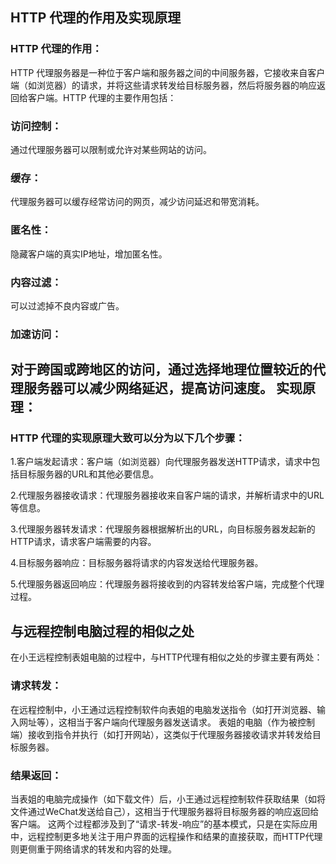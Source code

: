HTTP 代理的作用及实现原理
---

### HTTP 代理的作用：

HTTP 代理服务器是一种位于客户端和服务器之间的中间服务器，它接收来自客户端（如浏览器）的请求，并将这些请求转发给目标服务器，然后将服务器的响应返回给客户端。HTTP 代理的主要作用包括：

### 访问控制：
通过代理服务器可以限制或允许对某些网站的访问。
### 缓存：
代理服务器可以缓存经常访问的网页，减少访问延迟和带宽消耗。
### 匿名性：
隐藏客户端的真实IP地址，增加匿名性。
### 内容过滤：
可以过滤掉不良内容或广告。
### 加速访问：
对于跨国或跨地区的访问，通过选择地理位置较近的代理服务器可以减少网络延迟，提高访问速度。
实现原理：
---

### HTTP 代理的实现原理大致可以分为以下几个步骤：

1.客户端发起请求：客户端（如浏览器）向代理服务器发送HTTP请求，请求中包括目标服务器的URL和其他必要信息。

2.代理服务器接收请求：代理服务器接收来自客户端的请求，并解析请求中的URL等信息。

3.代理服务器转发请求：代理服务器根据解析出的URL，向目标服务器发起新的HTTP请求，请求客户端需要的内容。

4.目标服务器响应：目标服务器将请求的内容发送给代理服务器。

5.代理服务器返回响应：代理服务器将接收到的内容转发给客户端，完成整个代理过程。

与远程控制电脑过程的相似之处
---
在小王远程控制表姐电脑的过程中，与HTTP代理有相似之处的步骤主要有两处：

### 请求转发：
在远程控制中，小王通过远程控制软件向表姐的电脑发送指令（如打开浏览器、输入网址等），这相当于客户端向代理服务器发送请求。
表姐的电脑（作为被控制端）接收到指令并执行（如打开网站），这类似于代理服务器接收请求并转发给目标服务器。

### 结果返回：
当表姐的电脑完成操作（如下载文件）后，小王通过远程控制软件获取结果（如将文件通过WeChat发送给自己），这相当于代理服务器将目标服务器的响应返回给客户端。
这两个过程都涉及到了“请求-转发-响应”的基本模式，只是在实际应用中，远程控制更多地关注于用户界面的远程操作和结果的直接获取，而HTTP代理则更侧重于网络请求的转发和内容的处理。